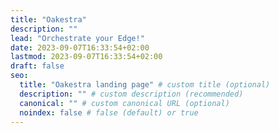 ```yaml
---
title: "Oakestra"
description: ""
lead: "Orchestrate your Edge!"
date: 2023-09-07T16:33:54+02:00
lastmod: 2023-09-07T16:33:54+02:00
draft: false
seo:
  title: "Oakestra landing page" # custom title (optional)
  description: "" # custom description (recommended)
  canonical: "" # custom canonical URL (optional)
  noindex: false # false (default) or true
---
```

